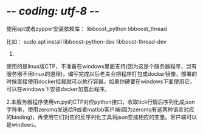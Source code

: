 # -*- coding: utf-8 -*-

使用apt或者zypper安装依赖库：
libboost_python
libboost_thread

比如：
sudo apt install libboost-python-dev libboost-thread-dev

1.
使用的是linux版CTP，不准备在windows里面支持(因为这是个服务器程序，岂有服务器不用linux的道理)，编写完成以后老夫会把程序打包成docker镜像，部署的时候直接使用docker挂载就可以执行容器。如果你硬要在windows下面使用它，可以在windows下安装docker加载此程序。

2.本服务器程序使用vn.py的CTP对应python接口，收取tick行情后序列化成json字符串，使用zeromq发送给R或者matlab客户端(因为zeromq有这两种语言对应的binding)，再使用它们对应的反序列化工具将json变成相应的变量。客户端可以是windows。